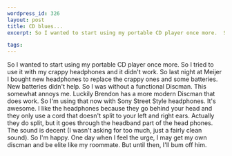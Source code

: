 ```yaml
--- 
wordpress_id: 326
layout: post
title: CD blues...
excerpt: So I wanted to start using my portable CD player once more.  So I tried to use it with my crappy headphones and it didn't work.  So last night at Meijer I bought new headphones to replace the crappy ones and some batteries.  New batteries didn't help.  So I was without a functional Discman.  This somewhat annoys me.  Luckily Brendon has a more modern Discman that does work.  So I'm using that now with Sony Street Style headphones.  It's awesome.  I like the headphones because they go behind your head and they only use a cord that doesn't split to your left and right ears.  Actually they do split, but it goes through the headband part of the head phones.  The sound is decent (I wasn't asking for too much, just a fairly clean sound).  So I'm happy.  One day when I feel the urge, I may get my own discman and be elite like my roommate.  But until then, I'll bum off him.

tags: 
---
```


So I wanted to start using my portable CD player once more.  So I tried to use it with my crappy headphones and it didn't work.  So last night at Meijer I bought new headphones to replace the crappy ones and some batteries.  New batteries didn't help.  So I was without a functional Discman.  This somewhat annoys me.  Luckily Brendon has a more modern Discman that does work.  So I'm using that now with Sony Street Style headphones.  It's awesome.  I like the headphones because they go behind your head and they only use a cord that doesn't split to your left and right ears.  Actually they do split, but it goes through the headband part of the head phones.  The sound is decent (I wasn't asking for too much, just a fairly clean sound).  So I'm happy.  One day when I feel the urge, I may get my own discman and be elite like my roommate.  But until then, I'll bum off him.
